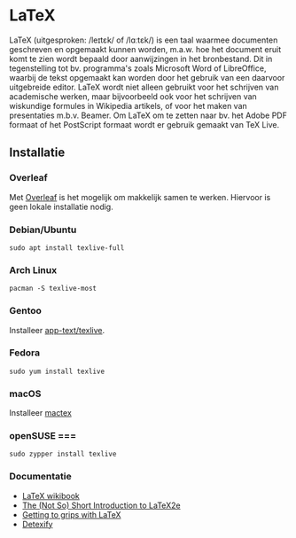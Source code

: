 # LaTeX

LaTeX (uitgesproken: /leɪtɛk/ of /lɑːtɛk/) is een taal waarmee documenten geschreven en opgemaakt kunnen worden, m.a.w. hoe het document eruit komt te zien wordt bepaald door aanwijzingen in het bronbestand. Dit in tegenstelling tot bv. programma's zoals Microsoft Word of LibreOffice, waarbij de tekst opgemaakt kan worden door het gebruik van een daarvoor uitgebreide editor. LaTeX wordt niet alleen gebruikt voor het schrijven van academische werken, maar bijvoorbeeld ook voor het schrijven van wiskundige formules in Wikipedia artikels, of voor het maken van presentaties m.b.v. Beamer. Om LaTeX om te zetten naar bv. het Adobe PDF formaat of het PostScript formaat wordt er gebruik gemaakt van TeX Live.

## Installatie

### Overleaf
Met [Overleaf](https://overleaf.com) is het mogelijk om makkelijk samen te werken. Hiervoor is geen lokale installatie nodig.

### Debian/Ubuntu

```
sudo apt install texlive-full
```

### Arch Linux

```
pacman -S texlive-most
```

### Gentoo

Installeer [app-text/texlive](http://packages.gentoo.org/package/app-text/texlive).

### Fedora

```
sudo yum install texlive
```

### macOS

Installeer [mactex](https://www.tug.org/mactex/)

### openSUSE ===
```
sudo zypper install texlive
```

### Documentatie

* [LaTeX wikibook](http://en.wikibooks.org/wiki/LaTeX)
* [The (Not So) Short Introduction to LaTeX2e](http://ctan.tug.org/tex-archive/info/lshort/english/lshort.pdf)
* [Getting to grips with LaTeX](http://www.andy-roberts.net/writing/latex)
* [Detexify](https://detexify.kirelabs.org/classify.html)
